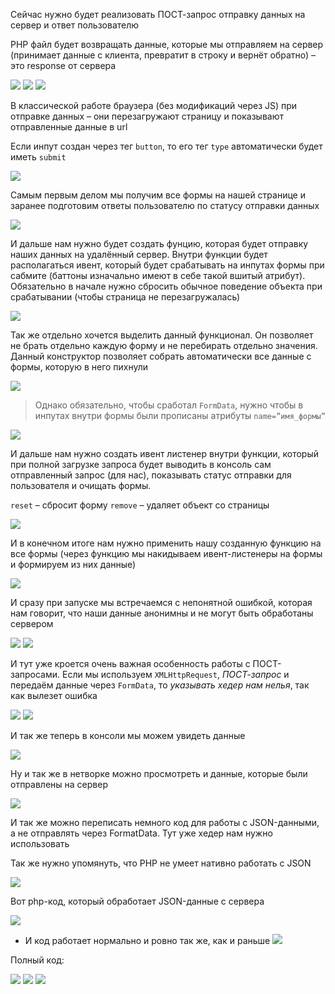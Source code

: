 
Сейчас нужно будет реализовать ПОСТ-запрос отправку данных на сервер и ответ пользователю

PHP файл будет возвращать данные, которые мы отправляем на сервер (принимает данные с клиента, превратит в строку и вернёт обратно) – это response от сервера

![](_png/85e08a3f00f6680b69178ade558f8334.png)
![](_png/7856acc4becf273c16a9237d311f903d.png)
![](_png/eb85331dc692d5a66287651978e41a16.png)

В классической работе браузера (без модификаций через JS) при отправке данных – они перезагружают страницу и показывают отправленные данные в url

Если инпут создан через тег `button`, то его тег `type` автоматически будет иметь `submit`

![](_png/0b549fea698e111e59bcf62b8e3056d6.png)

Самым первым делом мы получим все формы на нашей странице и заранее подготовим ответы пользователю по статусу отправки данных

![](_png/fd7658bfecdbe3cc7e61e28f795cea4e.png)

И дальше нам нужно будет создать фунцию, которая будет отправку наших данных на удалённый сервер. Внутри функции будет располагаться ивент, который будет срабатывать на инпутах формы при сабмите (баттоны изначально имеют в себе такой вшитый атрибут). Обязательно в начале нужно сбросить обычное поведение объекта при срабатывании (чтобы страница не перезагружалась)

![](_png/924a18c4e5bcdfec8d9f8bd113b674fa.png)

Так же отдельно хочется выделить данный функционал. Он позволяет не брать отдельно каждую форму и не перебирать отдельно значения. Данный конструктор позволяет собрать автоматически все данные с формы, которую в него пихнули

![](_png/a74137dbf8faaff0f331f9a3199875c2.png)

> Однако обязательно, чтобы сработал `FormData`, нужно чтобы в инпутах внутри формы были прописаны атрибуты `name=”имя_формы”`

![](_png/dc7383cd31e75d765963724d9585d0f1.png)

И дальше нам нужно создать ивент листенер внутри функции, который при полной загрузке запроса будет выводить в консоль сам отправленный запрос (для нас), показывать статус отправки для пользователя и очищать формы.

`reset` – сбросит форму
`remove` – удаляет объект со страницы

![](_png/5c899add09db91d9473e48930b276e15.png)

И в конечном итоге нам нужно применить нашу созданную функцию на все формы (через функцию мы накидываем ивент-листенеры на формы и формируем из них данные)

![](_png/615282d49c31b6317aafe005e1dfdf0f.png)

И сразу при запуске мы встречаемся с непонятной ошибкой, которая нам говорит, что наши данные анонимны и не могут быть обработаны сервером

![](_png/119bb0e89b07a1372279ab33843be00d.png)
![](_png/5c7296f010f92f090adaf6e5c90024b2.png)

И тут уже кроется очень важная особенность работы с ПОСТ-запросами. Если мы используем `XMLHttpRequest`, *ПОСТ-запрос* и передаём данные через `FormData`, то *указывать хедер нам нелья*, так как вылезет ошибка

![](_png/23799214df8ba30497ccd4ac193440d7.png)
![](_png/960888e90941f60a81f5d05c0c08b3da.png)

И так же теперь в консоли мы можем увидеть данные

![](_png/ab62973d5d809ceab18ee4c60e9f3a37.png)

Ну и так же в нетворке можно просмотреть и данные, которые были отправлены на сервер

![](_png/23de717733350a8a152ce1d7e8d21f3e.png)

И так же можно переписать немного код для работы с JSON-данными, а не отправлять через FormatData. Тут уже хедер нам нужно использовать

Так же нужно упомянуть, что PHP не умеет нативно работать с JSON

![](_png/35e3d367c03e0d9c892bf1dd4293c785.png)

Вот php-код, который обработает JSON-данные с сервера

![](_png/d05726bc02cf9f227399049acad2ecd9.png)
- И код работает нормально и ровно так же, как и раньше
![](_png/13ac8b4f48e7dd0d5adb917033c1b733.png)

Полный код:

![](_png/35f8c577f013bfd3a0406b736b3dd260.png)
![](_png/353d118d1bd4b10f42a5b42d12778777.png)
![](_png/438eed0fd20d2d415b471ed57d9f8a89.png)